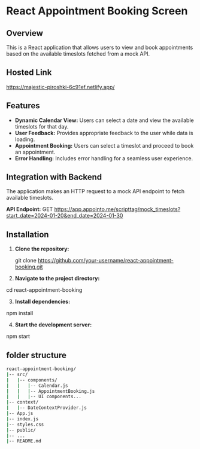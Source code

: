 # React Appointment Booking Screen

## Overview

This is a React application that allows users to view and book appointments based on the available timeslots fetched from a mock API.

## Hosted Link
https://majestic-piroshki-6c91ef.netlify.app/


## Features

- **Dynamic Calendar View:** Users can select a date and view the available timeslots for that day.
- **User Feedback:** Provides appropriate feedback to the user while data is loading.
- **Appointment Booking:** Users can select a timeslot and proceed to book an appointment.
- **Error Handling:** Includes error handling for a seamless user experience.

## Integration with Backend

The application makes an HTTP request to a mock API endpoint to fetch available timeslots.

**API Endpoint:**
GET https://app.appointo.me/scripttag/mock_timeslots?start_date=2024-01-20&end_date=2024-01-30








## Installation

1. **Clone the repository:**

   git clone https://github.com/your-username/react-appointment-booking.git

   
2. **Navigate to the project directory:**

cd react-appointment-booking


3. **Install dependencies:**

npm install



4. **Start the development server:**

npm start



## folder structure

```bash
react-appointment-booking/
|-- src/
|   |-- components/
|   |   |-- Calendar.js
|   |   |-- AppointmentBooking.js
|   |   |-- UI components...
|-- context/
|   |-- DateContextProvider.js
|-- App.js
|-- index.js
|-- styles.css
|-- public/
|-- ...
|-- README.md
```



